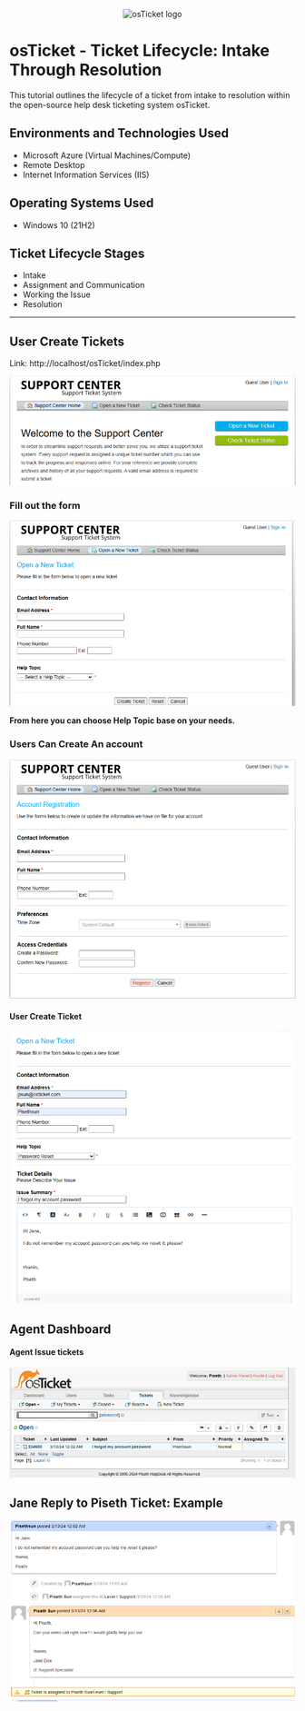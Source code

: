 <p align="center">
<img src="https://i.imgur.com/Clzj7Xs.png" alt="osTicket logo"/>
</p>

<h1>osTicket - Ticket Lifecycle: Intake Through Resolution</h1>
This tutorial outlines the lifecycle of a ticket from intake to resolution within the open-source help desk ticketing system osTicket.<br />


<h2>Environments and Technologies Used</h2>

- Microsoft Azure (Virtual Machines/Compute)
- Remote Desktop
- Internet Information Services (IIS)

<h2>Operating Systems Used </h2>

- Windows 10</b> (21H2)

<h2>Ticket Lifecycle Stages</h2>

- Intake
- Assignment and Communication
- Working the Issue
- Resolution

<hr>
<h2>User Create Tickets</h2>

Link: http://localhost/osTicket/index.php

 <img src="images/new_ticket.png" alt="new ticket screenshot"/>

 <br>

 <h3>Fill out the form</h3>
 <img src="images/new_ticket_form.png" alt="new ticket screenshot"/>

 <br>

<strong>From here you can choose Help Topic base on your needs.</strong>


 <h3>Users Can Create An account </h3>

  <img src="images/create_account.png" alt="new account screenshot"/>

  <h4>User Create Ticket</h4>

  <img src="images/user_ticket.png" alt="new ticket screenshot"/>


  ## Agent Dashboard 

   <h4>Agent Issue tickets </h4>

  <img src="images/agent_screen_view_ticket.png" alt="agent dashboard screenshot"/>



   <h2>Jane Reply to Piseth Ticket: Example</h2>

  <img src="images/Jane_reply_to_piseth&apos;s_ticket.png" alt="agent dashboard screenshot"/>
